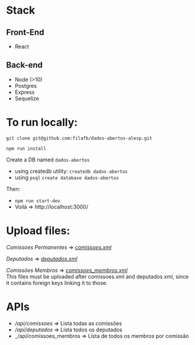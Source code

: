 # Stack
## Front-End
  - React

## Back-end
  - Node (>10)
  - Postgres
  - Express
  - Sequelize

# To run locally:
`git clone git@github.com:filafb/dados-abertos-alesp.git`

`npm run install`

Create a DB named `dados-abertos`
  - using createdb utility:
    `createdb dados-abertos`
  - using `psql`
    `create database dados-abertos`

Then:
- `npm run start-dev`
- Voilà => http://localhost:3000/

# Upload files:

_Comissoes Permanentes_ => [_comissoes.xml_](http://www.al.sp.gov.br/repositorioDados/processo_legislativo/comissoes.xml)

_Deputados_ => [_deputados.xml_](http://www.al.sp.gov.br/repositorioDados/deputados/deputados.xml)

*Comissões Membros* => [_comissoes_membros.xml_](http://www.al.sp.gov.br/repositorioDados/processo_legislativo/comissoes_membros.xml) <br>
This files must be uploaded after comissoes.xml and deputados.xml, since it contains foreign keys linking it to those.


# APIs

* _/api/comissoes_ => Lista todas as comissões
* _/api/deputados_ => Lista todos os deputados
* _/api/comissoes_membros => Lista de todos os membros por comissão
